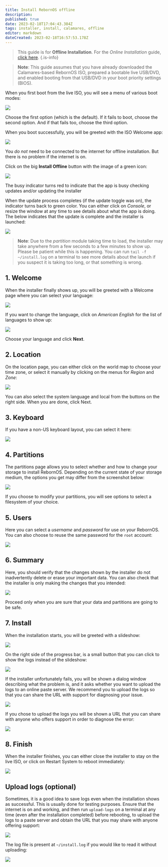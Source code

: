 ```yaml
---
title: Install RebornOS offline
description: 
published: true
date: 2023-02-18T17:04:43.384Z
tags: installer, install, calamares, offline
editor: markdown
dateCreated: 2023-02-18T16:57:53.178Z
---
```


>  This guide is for **Offline Installation**. For the *Online Installation* guide, [click here](https://wiki.rebornos.org/en/installation/online).
{.is-info}


> **Note**: This guide assumes that you have already downloaded the Calamares-based RebornOS ISO, prepared a bootable live USB/DVD, and enabled booting from that USB/DVD in your boot priority settings (BIOS).

When you first boot from the live ISO, you will see a menu of various boot modes:

![](/installer/offline/calamares-grub-menu.png)
  
Choose the first option (which is the default). If it fails to boot, choose the second option. And if that fails too, choose the third option.

When you boot successfully, you will be greeted with the ISO Welcome app:

![](/installer/offline/calamares-welcome.jpeg)

You *do not* need to be connected to the internet for offline installation. But there is no problem if the internet is on.

Click on the big **Install Offline** button with the image of a green icon:

![](/installer/offline/calamares-install-select-offline.png)

The busy indicator turns red to indicate that the app is busy checking updates and/or updating the installer  
  
When the update process completes (if the update toggle was on), the indicator turns back to green color. You can either click on *Console*, or resize the window at any time to see details about what the app is doing. The below indicates that the update is complete and the installer is launched:

![](/installer/offline/calamares-install-red-indicator.png)

> **Note**: Due to the *partition* module taking time to load, the installer may take anywhere from a few seconds to a few minutes to show up. Please be patient while this is happening. You can run `tail -f ~/install.log` on a terminal to see more details about the launch if you suspect it is taking too long, or that something is wrong.

## 1\. Welcome

When the installer finally shows up, you will be greeted with a Welcome page where you can select your language:

![](/installer/offline/calamares-install-welcome.png)

If you want to change the language, click on *American English* for the list of languages to show up:

![](/installer/offline/calamares-install-language-select.png)

Choose your language and click **Next**.

## 2\. Location

On the location page, you can either click on the world map to choose your time zone, or select it manually by clicking on the menus for *Region* and *Zone*:  

![](/installer/offline/calamares-install-region-select.png)
  
You can also select the system language and local from the buttons on the right side. When you are done, click Next.

## 3\. Keyboard

If you have a non-US keyboard layout, you can select it here:

![](/installer/offline/calamares-install-keyboard-select.png)

## 4\. Partitions

The partitions page allows you to select whether and how to change your storage to install RebornOS. Depending on the current state of your storage medium, the options you get may differ from the screenshot below:

![](/installer/offline/calamares-install-partitions.png)

If you choose to modify your partitions, you will see options to select a filesystem of your choice.

## 5\. Users

Here you can select a *username* and *password* for use on your RebornOS. You can also choose to reuse the same password for the `root` account:

![](/installer/offline/calamares-install-users.png)

## 6\. Summary

Here, you should verify that the changes shown by the installer do not inadvertently delete or erase your important data. You can also check that the installer is only making the changes that you intended:

![](/installer/offline/calamares-install-summary.png)

Proceed only when you are sure that your data and partitions are going to be safe.

## 7\. Install

When the installation starts, you will be greeted with a slideshow:

![](/installer/offline/calamares-install-copying-files.png)

On the right side of the progress bar, is a small button that you can click to show the logs instead of the slideshow:

![](/installer/offline/calamares-install-copying-files-show-logs.png)

If the installer unfortunately fails, you will be shown a dialog window describing what the problem is, and it asks whether you want to upload the logs to an online paste server. We recommend you to upload the logs so that you can share the URL with support for diagnosing your issue.

![](/installer/offline/calamares-installation-failed.png)

If you chose to upload the logs you will be shown a URL that you can share with anyone who offers support in order to diagnose the error:

![](/installer/offline/calamares-installation-failed-choose-upload.png)

## 8\. Finish

When the installer finishes, you can either close the installer to stay on the live ISO, or click on Restart System to reboot immediately:

![](/installer/offline/calamares-install-finish.png)

## Upload logs (optional)

Sometimes, it is a good idea to save logs even when the installation shows as successful. This is usually done for testing purposes. Ensure that the internet is on and working, and then run `upload-logs` on a terminal at any time (even after the installation completed) before rebooting, to upload the logs to a paste server and obtain the URL that you may share with anyone offering support:

![](/installer/offline/calamares-upload-logs.png)

The log file is present at `~/install.log` if you would like to read it without uploading:

![](/installer/offline/calamares-install.log-location.png)